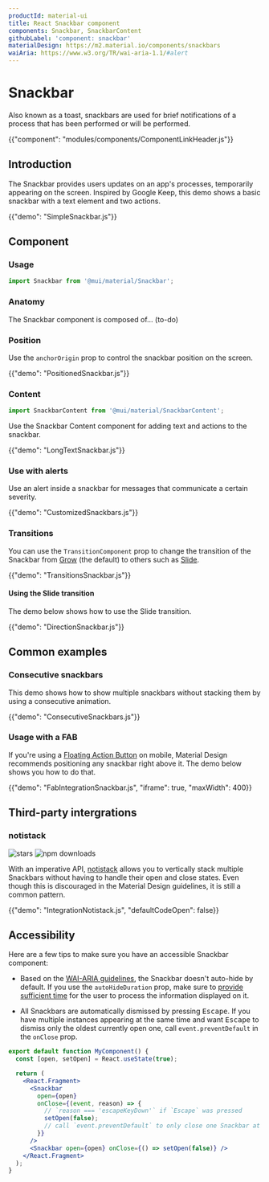 ```yaml
---
productId: material-ui
title: React Snackbar component
components: Snackbar, SnackbarContent
githubLabel: 'component: snackbar'
materialDesign: https://m2.material.io/components/snackbars
waiAria: https://www.w3.org/TR/wai-aria-1.1/#alert
---
```


# Snackbar

<p class="description">Also known as a toast, snackbars are used for brief notifications of a process that has been performed or will be performed.</p>

{{"component": "modules/components/ComponentLinkHeader.js"}}

## Introduction

The Snackbar provides users updates on an app's processes, temporarily appearing on the screen.
Inspired by Google Keep, this demo shows a basic snackbar with a text element and two actions.

{{"demo": "SimpleSnackbar.js"}}

## Component

### Usage

```jsx
import Snackbar from '@mui/material/Snackbar';
```

### Anatomy

The Snackbar component is composed of... (to-do)

### Position

Use the `anchorOrigin` prop to control the snackbar position on the screen.

{{"demo": "PositionedSnackbar.js"}}

### Content

```jsx
import SnackbarContent from '@mui/material/SnackbarContent';
```

Use the Snackbar Content component for adding text and actions to the snackbar.

{{"demo": "LongTextSnackbar.js"}}

### Use with alerts

Use an alert inside a snackbar for messages that communicate a certain severity.

{{"demo": "CustomizedSnackbars.js"}}

### Transitions

You can use the `TransitionComponent` prop to change the transition of the Snackbar from [Grow](/material-ui/transitions/#grow) (the default) to others such as [Slide](/material-ui/transitions/#slide).

{{"demo": "TransitionsSnackbar.js"}}

#### Using the Slide transition

The demo below shows how to use the Slide transition.

{{"demo": "DirectionSnackbar.js"}}

## Common examples

### Consecutive snackbars

This demo shows how to show multiple snackbars without stacking them by using a consecutive animation.

{{"demo": "ConsecutiveSnackbars.js"}}

### Usage with a FAB

If you're using a [Floating Action Button](/material-ui/react-floating-action-button/) on mobile, Material Design recommends positioning any snackbar right above it.
The demo below shows you how to do that.

{{"demo": "FabIntegrationSnackbar.js", "iframe": true, "maxWidth": 400}}

## Third-party intergrations

### notistack

![stars](https://img.shields.io/github/stars/iamhosseindhv/notistack.svg?style=social&label=Star)
![npm downloads](https://img.shields.io/npm/dm/notistack.svg)

With an imperative API, [notistack](https://github.com/iamhosseindhv/notistack) allows you to vertically stack multiple Snackbars without having to handle their open and close states.
Even though this is discouraged in the Material Design guidelines, it is still a common pattern.

{{"demo": "IntegrationNotistack.js", "defaultCodeOpen": false}}

## Accessibility

Here are a few tips to make sure you have an accessible Snackbar component:

- Based on the [WAI-ARIA guidelines](https://www.w3.org/TR/wai-aria-1.1/#alert), the Snackbar doesn't auto-hide by default.
  If you use the `autoHideDuration` prop, make sure to [provide sufficient time](https://www.w3.org/TR/UNDERSTANDING-WCAG20/time-limits.html) for the user to process the information displayed on it.

- All Snackbars are automatically dismissed by pressing <kbd class="key">Escape</kbd>. If you have multiple instances appearing at the same time and want <kbd class="key">Escape</kbd> to dismiss only the oldest currently open one, call `event.preventDefault` in the `onClose` prop.

```jsx
export default function MyComponent() {
  const [open, setOpen] = React.useState(true);

  return (
    <React.Fragment>
      <Snackbar
        open={open}
        onClose={(event, reason) => {
          // `reason === 'escapeKeyDown'` if `Escape` was pressed
          setOpen(false);
          // call `event.preventDefault` to only close one Snackbar at a time.
        }}
      />
      <Snackbar open={open} onClose={() => setOpen(false)} />
    </React.Fragment>
  );
}
```
